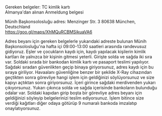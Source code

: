 Gereken belgeler:
TC kimlik kartı  
Almanya'dan alınan Anmeldung belgesi

Münih Başkonsolosluğu adres: Menzinger Str. 3 80638 München, Deutschland  
https://goo.gl/maps/XhMQuRCBMSikuaVA6

Adres beyanı için gereken belgelerle yukarıdaki adreste bulunan Münih Başkonsolosluğu'na hafta içi 09:00-13:00 saatleri arasında randevusuz gidiyoruz. Eşler ve çocukların kaydı için, kaydı yapılacak kişilerin kimlik kartları ile yalnızca bir kişinin gitmesi yeterli. Girişte solda ve sağda iki sıra var. Soldaki sırada bir bankodan kimlik kartı ve pasaport teslimi yapılıyor. Sağdaki sıradan güvenlikten geçip binaya giriyorsunuz, adres kaydı için bu sıraya giriliyor. Havaalanı güvenliğine benzer bir şekilde X-Ray cihazından geçtikten sonra görevliye hangi işlem için geldiğinizi söylüyorsunuz ve size kapıyı açtıktan sonra giriyorsunuz. İçeri girince sağdaki merdivenden yukarı çıkıyorsunuz. Yukarı çıkınca solda ve sağda içerisinde bankoların bulunduğu odalar var. Soldaki kapıdan girip boşta bir görevliye adres beyanı için geldiğinizi söyleyip belgelerinizi teslim ediyorsunuz. İşlem bitince size verdiği kağıtları diğer odaya götürüp 9 numaralı bankoda imzalatıp onaylatıyorsunuz.
